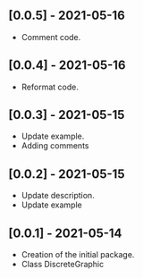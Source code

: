 ## [0.0.5] - 2021-05-16

* Comment code.

## [0.0.4] - 2021-05-16

* Reformat code.

## [0.0.3] - 2021-05-15

* Update example.
* Adding comments

## [0.0.2] - 2021-05-15

* Update description.
* Update example

## [0.0.1] - 2021-05-14

* Creation of the initial package.
* Class DiscreteGraphic 
